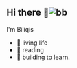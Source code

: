 ## Hi there 👋![bb](https://github.com/user-attachments/assets/4b197244-abeb-4248-a800-38a962a445ec)

I'm Biliqis

- 🔭 living life
- 🤔 reading 
- 🌱 building to learn. 
<!--
**BiliqisO/biliqisO** is a ✨ _special_ ✨ repository because its `README.md` (this file) appears on your GitHub profile.

Here are some ideas to get you started:

- 🔭 I’m currently working on ...
- 🌱 I’m currently learning ...
- 👯 I’m looking to collaborate on ...
- 🤔 I’m looking for help with ...
- 💬 Ask me about ...
- 📫 How to reach me: ...
- 😄 Pronouns: ...
- ⚡ Fun fact: ...
-->
